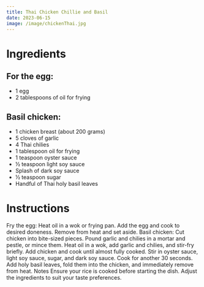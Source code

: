 ```yaml
---
title: Thai Chicken Chillie and Basil
date: 2023-06-15
image: /image/chickenThai.jpg
---
```


# Ingredients

## For the egg:

- 1 egg
- 2 tablespoons of oil for frying

## Basil chicken:

- 1 chicken breast (about 200 grams)
- 5 cloves of garlic
- 4 Thai chilies
- 1 tablespoon oil for frying
- 1 teaspoon oyster sauce
- ½ teaspoon light soy sauce
- Splash of dark soy sauce
- ½ teaspoon sugar
- Handful of Thai holy basil leaves

# Instructions

Fry the egg: Heat oil in a wok or frying pan. Add the egg and cook to desired doneness. Remove from heat and set aside.
Basil chicken:
Cut chicken into bite-sized pieces.
Pound garlic and chilies in a mortar and pestle, or mince them.
Heat oil in a wok, add garlic and chilies, and stir-fry briefly.
Add chicken and cook until almost fully cooked.
Stir in oyster sauce, light soy sauce, sugar, and dark soy sauce. Cook for another 30 seconds.
Add holy basil leaves, fold them into the chicken, and immediately remove from heat.
Notes
Ensure your rice is cooked before starting the dish.
Adjust the ingredients to suit your taste preferences.
